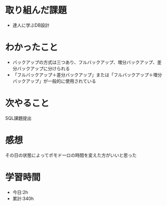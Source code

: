 # 取り組んだ課題
  - 達人に学ぶDB設計
# わかったこと

- バックアップの方式は三つあり、フルバックアップ、増分バックアップ、差分バックアップに分けられる
- 「フルバックアップ＋差分バックアップ」または「フルバックアップ＋増分バックアップ」が一般的に使用されている
# 次やること
SQL課題提出
# 感想
その日の状態によってポモドーロの時間を変えた方がいいと思った


# 学習時間
- 今日:2h
- 累計:340h